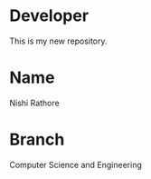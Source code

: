 # Developer
This is my new repository.

# Name
Nishi Rathore

# Branch
Computer Science and Engineering
